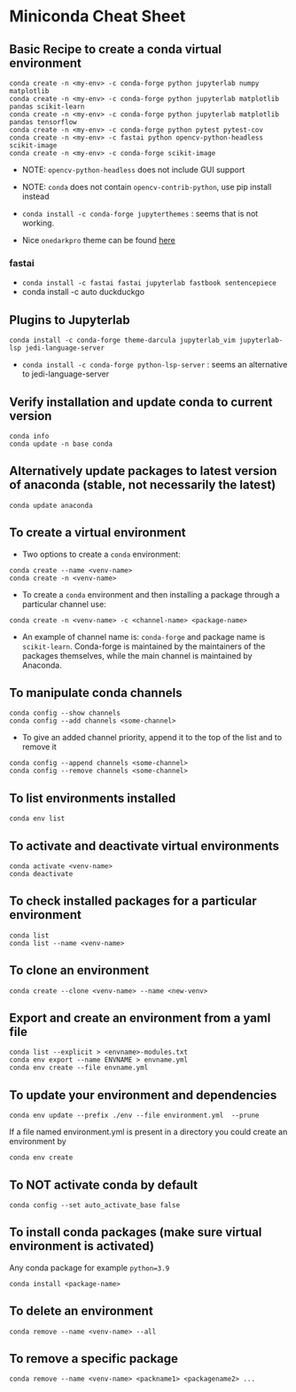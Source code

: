 # Miniconda Cheat Sheet

## Basic Recipe to create a conda virtual environment

```console
conda create -n <my-env> -c conda-forge python jupyterlab numpy matplotlib
conda create -n <my-env> -c conda-forge python jupyterlab matplotlib pandas scikit-learn
conda create -n <my-env> -c conda-forge python jupyterlab matplotlib pandas tensorflow
conda create -n <my-env> -c conda-forge python pytest pytest-cov
conda create -n <my-env> -c fastai python opencv-python-headless scikit-image
conda create -n <my-env> -c conda-forge scikit-image
```

- NOTE: `opencv-python-headless` does not include GUI support
- NOTE: `conda` does not contain `opencv-contrib-python`, use pip install instead

- `conda install -c conda-forge jupyterthemes` : seems that is not working.
- Nice `onedarkpro` theme can be found [here](https://github.com/johnnybarrels/jupyterlab_onedarkpro)
### fastai
- `conda install -c fastai fastai jupyterlab fastbook sentencepiece`
- conda install -c auto duckduckgo

## Plugins to Jupyterlab

```console
conda install -c conda-forge theme-darcula jupyterlab_vim jupyterlab-lsp jedi-language-server
```
- `conda install -c conda-forge python-lsp-server` : seems an alternative to jedi-language-server

## Verify installation and update conda to current version

```console
conda info
conda update -n base conda
```

## Alternatively update packages to latest version of anaconda (stable, not necessarily the latest)

```console
conda update anaconda
```

## To create a virtual environment

- Two options to create a `conda` environment:

```console
conda create --name <venv-name>
conda create -n <venv-name>
```

- To create a `conda` environment and then installing a package through a particular channel use:

```console
conda create -n <venv-name> -c <channel-name> <package-name>
```

- An example of channel name is: `conda-forge` and package name is `scikit-learn`. Conda-forge is maintained by the maintainers of the packages themselves, while the main channel is maintained by Anaconda.

## To manipulate conda channels

```console
conda config --show channels
conda config --add channels <some-channel>
```

- To give an added channel priority, append it to the top of the list and to remove it

```console
conda config --append channels <some-channel>
conda config --remove channels <some-channel>
```

## To list environments installed

```console
conda env list
```

## To activate and deactivate virtual environments

```console
conda activate <venv-name>
conda deactivate
```

## To check installed packages for a particular environment

```console
conda list
conda list --name <venv-name>
```

## To clone an environment

```
conda create --clone <venv-name> --name <new-venv>
```

## Export and create an environment from a yaml file

```console
conda list --explicit > <envname>-modules.txt
conda env export --name ENVNAME > envname.yml
conda env create --file envname.yml
```

## To update your environment and dependencies

```console
conda env update --prefix ./env --file environment.yml  --prune
```

If a file named environment.yml is present in a directory you could create an environment by

```console
conda env create
```

## To NOT activate conda by default

```console
conda config --set auto_activate_base false
```

## To install conda packages (make sure virtual environment is activated)

Any conda package for example `python=3.9`

```console
conda install <package-name>
```

## To delete an environment

```console
conda remove --name <venv-name> --all
```

## To remove a specific package

```console
conda remove --name <venv-name> <packname1> <packagename2> ...
```
